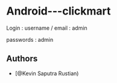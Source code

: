 # Android---clickmart


Login :
username / email : admin

passwords : admin


## Authors

- [@Kevin Saputra Rustian)
